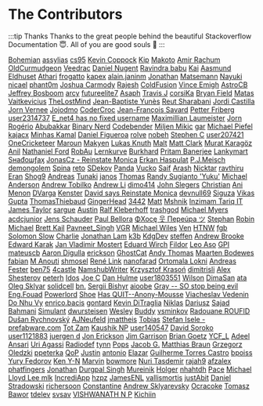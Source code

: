# The Contributors

:::tip Thanks
Thanks to the great people behind the beautiful Stackoverflow Documentation :innocent:. All of you are good souls :100:
:::

[Bohemian](https://stackoverflow.com/users/256196/bohemian) [assylias](https://stackoverflow.com/users/829571/assylias) [cs95](https://stackoverflow.com/users/4909087/cs95) [Kevin Coppock](https://stackoverflow.com/users/321697/kevin-coppock) [Kip](https://stackoverflow.com/users/18511/kip) [Makoto](https://stackoverflow.com/users/1079354/makoto) [Amir Rachum](https://stackoverflow.com/users/166067/amir-rachum) [OldCurmudgeon](https://stackoverflow.com/users/823393/oldcurmudgeon) [Veedrac](https://stackoverflow.com/users/1763356/veedrac) [Daniel Nugent](https://stackoverflow.com/users/4409409/daniel-nugent) [Ravindra babu](https://stackoverflow.com/users/4999394/ravindra-babu) [Kai](https://stackoverflow.com/users/714965/kai) [Aasmund Eldhuset](https://stackoverflow.com/users/626853/aasmund-eldhuset) [Athari](https://stackoverflow.com/users/293099/athari) [frogatto](https://stackoverflow.com/users/1841194/frogatto) [kapex](https://stackoverflow.com/users/897024/kapex) [alain.janinm](https://stackoverflow.com/users/1140748/alain-janinm) [Jonathan](https://stackoverflow.com/users/69875/jonathan) [Matsemann](https://stackoverflow.com/users/923847/matsemann) [Nayuki](https://stackoverflow.com/users/839689/nayuki) [nicael](https://stackoverflow.com/users/2963652/nicael) [phant0m](https://stackoverflow.com/users/383124/phant0m) [Joshua Carmody](https://stackoverflow.com/users/8409/joshua-carmody) [Rajesh](https://stackoverflow.com/users/3702862/rajesh) [ColdFusion](https://stackoverflow.com/users/5148907/coldfusion) [Vince Emigh](https://stackoverflow.com/users/2398375/vince-emigh) [AstroCB](https://stackoverflow.com/users/3366929/astrocb) [Jeffrey Bosboom](https://stackoverflow.com/users/3614835/jeffrey-bosboom) [arcy](https://stackoverflow.com/users/3893496/arcy) [futureelite7](https://stackoverflow.com/users/69783/futureelite7) [Asaph](https://stackoverflow.com/users/166339/asaph) [Travis J](https://stackoverflow.com/users/1026459/travis-j) [corsiKa](https://stackoverflow.com/users/330057/corsika) [Bryan Field](https://stackoverflow.com/users/463304/bryan-field) [Matas Vaitkevicius](https://stackoverflow.com/users/1509764/matas-vaitkevicius) [TheLostMind](https://stackoverflow.com/users/2193767/thelostmind) [Jean-Baptiste Yun&#232;s](https://stackoverflow.com/users/719263/jean-baptiste-yun%c3%a8s) [Reut Sharabani](https://stackoverflow.com/users/948550/reut-sharabani) [Jordi Castilla](https://stackoverflow.com/users/3850595/jordi-castilla) [Jorn Vernee](https://stackoverflow.com/users/3699139/jorn-vernee) [Jojodmo](https://stackoverflow.com/users/2767207/jojodmo) [CoderCroc](https://stackoverflow.com/users/1997093/codercroc) [Jean-Fran&#231;ois Savard](https://stackoverflow.com/users/2683146/jean-fran%c3%a7ois-savard) [Petter Friberg](https://stackoverflow.com/users/5292302/petter-friberg) [user2314737](https://stackoverflow.com/users/2314737/user2314737) [E_net4 has no fixed username](https://stackoverflow.com/users/1233251/e-net4-has-no-fixed-username) [Maximillian Laumeister](https://stackoverflow.com/users/2234742/maximillian-laumeister) [Jorn](https://stackoverflow.com/users/8681/jorn) [Rog&#233;rio](https://stackoverflow.com/users/2326914/rog%c3%a9rio) [Abubakkar](https://stackoverflow.com/users/1151456/abubakkar) [Binary Nerd](https://stackoverflow.com/users/256376/binary-nerd) [Codebender](https://stackoverflow.com/users/2775450/codebender) [Miljen Mikic](https://stackoverflow.com/users/1460628/miljen-mikic) [gar](https://stackoverflow.com/users/485695/gar) [Michael Piefel](https://stackoverflow.com/users/2621917/michael-piefel) [kajacx](https://stackoverflow.com/users/1003886/kajacx) [Minhas Kamal](https://stackoverflow.com/users/4684058/minhas-kamal) [Daniel Figueroa](https://stackoverflow.com/users/520684/daniel-figueroa) [rolve](https://stackoverflow.com/users/1374678/rolve) [nobeh](https://stackoverflow.com/users/248082/nobeh) [Stephen C](https://stackoverflow.com/users/139985/stephen-c) [user207421](https://stackoverflow.com/users/207421/user207421) [OneCricketeer](https://stackoverflow.com/users/2308683/onecricketeer) [Maroun](https://stackoverflow.com/users/1735406/maroun) [Makyen](https://stackoverflow.com/users/3773011/makyen) [Lukas Knuth](https://stackoverflow.com/users/717341/lukas-knuth) [Malt](https://stackoverflow.com/users/3199595/malt) [Matt Clark](https://stackoverflow.com/users/1790644/matt-clark) [Murat Karag&#246;z](https://stackoverflow.com/users/4467208/murat-karag%c3%b6z) [Anil](https://stackoverflow.com/users/711308/anil) [Nathaniel Ford](https://stackoverflow.com/users/442945/nathaniel-ford) [RobAu](https://stackoverflow.com/users/461499/robau) [Lernkurve](https://stackoverflow.com/users/33311/lernkurve) [Burkhard](https://stackoverflow.com/users/12860/burkhard) [Pritam Banerjee](https://stackoverflow.com/users/1475228/pritam-banerjee) [Lankymart](https://stackoverflow.com/users/692942/lankymart) [Sнаđошƒаӽ](https://stackoverflow.com/users/3375713/s%d0%bd%d0%b0%c4%91%d0%be%d1%88%c6%92%d0%b0%d3%bd) [JonasCz - Reinstate Monica](https://stackoverflow.com/users/4428462/jonascz-reinstate-monica) [Erkan Haspulat](https://stackoverflow.com/users/178753/erkan-haspulat) [P.J.Meisch](https://stackoverflow.com/users/4393565/p-j-meisch) [demongolem](https://stackoverflow.com/users/236247/demongolem) [Spina](https://stackoverflow.com/users/170587/spina) [reto](https://stackoverflow.com/users/133645/reto) [SDekov](https://stackoverflow.com/users/5020253/sdekov) [Panda](https://stackoverflow.com/users/5022249/panda) [Vucko](https://stackoverflow.com/users/5647037/vucko) [Saif](https://stackoverflow.com/users/1354334/saif) [Arash](https://stackoverflow.com/users/617157/arash) [Nicktar](https://stackoverflow.com/users/682559/nicktar) [ravthiru](https://stackoverflow.com/users/737936/ravthiru) [Eran](https://stackoverflow.com/users/1221571/eran) [Shog9](https://stackoverflow.com/users/811/shog9) [Andreas](https://stackoverflow.com/users/5221149/andreas) [Tunaki](https://stackoverflow.com/users/1743880/tunaki) [janos](https://stackoverflow.com/users/641955/janos) [Thomas](https://stackoverflow.com/users/637853/thomas) [Randy Sugianto &#39;Yuku&#39;](https://stackoverflow.com/users/11238/randy-sugianto-yuku) [Michael Anderson](https://stackoverflow.com/users/221955/michael-anderson) [Andrew Tobilko](https://stackoverflow.com/users/4922375/andrew-tobilko) [Andrew Li](https://stackoverflow.com/users/5647260/andrew-li) [dimo414](https://stackoverflow.com/users/113632/dimo414) [John Slegers](https://stackoverflow.com/users/1946501/john-slegers) [Christian](https://stackoverflow.com/users/2497492/christian) [Ani Menon](https://stackoverflow.com/users/2142994/ani-menon) [DVarga](https://stackoverflow.com/users/5966775/dvarga) [Kenster](https://stackoverflow.com/users/13317/kenster) [David says Reinstate Monica](https://stackoverflow.com/users/1305516/david-says-reinstate-monica) [devnull69](https://stackoverflow.com/users/1030974/devnull69) [Siguza](https://stackoverflow.com/users/2302862/siguza) [Vikas Gupta](https://stackoverflow.com/users/2915208/vikas-gupta) [ThomasThiebaud](https://stackoverflow.com/users/3580745/thomasthiebaud) [GingerHead](https://stackoverflow.com/users/1358722/gingerhead) [3442](https://stackoverflow.com/users/5249858/3442) [Matt](https://stackoverflow.com/users/5024726/matt) [Mshnik](https://stackoverflow.com/users/3267497/mshnik) [Inzimam Tariq IT](https://stackoverflow.com/users/5055401/inzimam-tariq-it) [James Taylor](https://stackoverflow.com/users/1944335/james-taylor) [sargue](https://stackoverflow.com/users/518992/sargue) [Austin](https://stackoverflow.com/users/668540/austin) [Ralf Kleberhoff](https://stackoverflow.com/users/8207228/ralf-kleberhoff) [trashgod](https://stackoverflow.com/users/230513/trashgod) [Michael Myers](https://stackoverflow.com/users/13531/michael-myers) [acdcjunior](https://stackoverflow.com/users/1850609/acdcjunior) [Jens Schauder](https://stackoverflow.com/users/66686/jens-schauder) [Paul Bellora](https://stackoverflow.com/users/697449/paul-bellora) [ΦXocę 웃 Пepe&#250;pa ツ](https://stackoverflow.com/users/982161/%ce%a6xoc%c4%99-%ec%9b%83-%d0%9fepe%c3%bapa-%e3%83%84) [Stephan](https://stackoverflow.com/users/363573/stephan) [Robin](https://stackoverflow.com/users/1076463/robin) [Michael](https://stackoverflow.com/users/13379/michael) [Brett Kail](https://stackoverflow.com/users/142446/brett-kail) [Pavneet_Singh](https://stackoverflow.com/users/4936904/pavneet-singh) [VGR](https://stackoverflow.com/users/1831987/vgr) [Michael Wiles](https://stackoverflow.com/users/117839/michael-wiles) [Ven](https://stackoverflow.com/users/1737909/ven) [HTNW](https://stackoverflow.com/users/5684257/htnw) [fgb](https://stackoverflow.com/users/298029/fgb) [Solomon Slow](https://stackoverflow.com/users/801894/solomon-slow) [Charlie](https://stackoverflow.com/users/4185234/charlie) [Jonathan Lam](https://stackoverflow.com/users/2397327/jonathan-lam) [k3b](https://stackoverflow.com/users/519334/k3b) [KdgDev](https://stackoverflow.com/users/80907/kdgdev) [steffen](https://stackoverflow.com/users/845034/steffen) [Andrew Brooke](https://stackoverflow.com/users/2278598/andrew-brooke) [Edward Karak](https://stackoverflow.com/users/2469027/edward-karak) [Jan Vladimir Mostert](https://stackoverflow.com/users/527533/jan-vladimir-mostert) [Eduard Wirch](https://stackoverflow.com/users/17428/eduard-wirch) [Fildor](https://stackoverflow.com/users/982149/fildor) [Leo Aso](https://stackoverflow.com/users/1426469/leo-aso) [GPI](https://stackoverflow.com/users/2131074/gpi) [mateuscb](https://stackoverflow.com/users/461958/mateuscb) [Aaron Digulla](https://stackoverflow.com/users/34088/aaron-digulla) [erickson](https://stackoverflow.com/users/3474/erickson) [GhostCat](https://stackoverflow.com/users/1531124/ghostcat) [Andy Thomas](https://stackoverflow.com/users/202009/andy-thomas) [Maarten Bodewes](https://stackoverflow.com/users/589259/maarten-bodewes) [fabian](https://stackoverflow.com/users/2991525/fabian) [M Anouti](https://stackoverflow.com/users/1064245/m-anouti) [shmosel](https://stackoverflow.com/users/1553851/shmosel) [Ren&#233; Link](https://stackoverflow.com/users/974186/ren%c3%a9-link) [nanofarad](https://stackoverflow.com/users/1424875/nanofarad) [Ortomala Lokni](https://stackoverflow.com/users/1807667/ortomala-lokni) [Andreas Fester](https://stackoverflow.com/users/1611055/andreas-fester) [ben75](https://stackoverflow.com/users/1818045/ben75) [4castle](https://stackoverflow.com/users/5743988/4castle) [NamshubWriter](https://stackoverflow.com/users/95725/namshubwriter) [Krzysztof Krasoń](https://stackoverflow.com/users/48382/krzysztof-kraso%c5%84) [dimitrisli](https://stackoverflow.com/users/185723/dimitrisli) [Alex Shesterov](https://stackoverflow.com/users/2170192/alex-shesterov) [peterh](https://stackoverflow.com/users/1504556/peterh) [Idos](https://stackoverflow.com/users/2204926/idos) [Joe C](https://stackoverflow.com/users/6815131/joe-c) [Dan Hulme](https://stackoverflow.com/users/967945/dan-hulme) [user1803551](https://stackoverflow.com/users/1803551/user1803551) [Wilson](https://stackoverflow.com/users/6511967/wilson) [DimaSan](https://stackoverflow.com/users/4390212/dimasan) [ata](https://stackoverflow.com/users/150830/ata) [Oleg Sklyar](https://stackoverflow.com/users/3165602/oleg-sklyar) [solidcell](https://stackoverflow.com/users/343299/solidcell) [bn.](https://stackoverflow.com/users/89339/bn) [Sergii Bishyr](https://stackoverflow.com/users/5604676/sergii-bishyr) [aioobe](https://stackoverflow.com/users/276052/aioobe) [Gray -- SO stop being evil](https://stackoverflow.com/users/179850/gray-so-stop-being-evil) [Eng.Fouad](https://stackoverflow.com/users/597657/eng-fouad) [Powerlord](https://stackoverflow.com/users/15880/powerlord) [Shoe](https://stackoverflow.com/users/493122/shoe) [Has QUIT--Anony-Mousse](https://stackoverflow.com/users/1060350/has-quit-anony-mousse) [Viacheslav Vedenin](https://stackoverflow.com/users/4318868/viacheslav-vedenin) [Do Nhu Vy](https://stackoverflow.com/users/3728901/do-nhu-vy) [enrico.bacis](https://stackoverflow.com/users/1003123/enrico-bacis) [gontard](https://stackoverflow.com/users/1594933/gontard) [Kevin DiTraglia](https://stackoverflow.com/users/1316346/kevin-ditraglia) [Niklas](https://stackoverflow.com/users/108207/niklas) [Dariusz](https://stackoverflow.com/users/1961634/dariusz) [Sajad Bahmani](https://stackoverflow.com/users/140934/sajad-bahmani) [Simulant](https://stackoverflow.com/users/1515052/simulant) [dwursteisen](https://stackoverflow.com/users/476690/dwursteisen) [Wesley](https://stackoverflow.com/users/95869/wesley) [Buddy](https://stackoverflow.com/users/1715829/buddy) [vsminkov](https://stackoverflow.com/users/3239417/vsminkov) [Radouane ROUFID](https://stackoverflow.com/users/5131937/radouane-roufid) [Dušan Rychnovsk&#253;](https://stackoverflow.com/users/1103412/du%c5%a1an-rychnovsk%c3%bd) [AJNeufeld](https://stackoverflow.com/users/3690024/ajneufeld) [jmattheis](https://stackoverflow.com/users/4244993/jmattheis) [Tobias](https://stackoverflow.com/users/2948765/tobias) [Stefan Isele - prefabware.com](https://stackoverflow.com/users/3608192/stefan-isele-prefabware-com) [Tot Zam](https://stackoverflow.com/users/4660897/tot-zam) [Kaushik NP](https://stackoverflow.com/users/7550472/kaushik-np) [user140547](https://stackoverflow.com/users/4945535/user140547) [David Soroko](https://stackoverflow.com/users/239101/david-soroko) [user1121883](https://stackoverflow.com/users/1121883/user1121883) [juergen d](https://stackoverflow.com/users/575376/juergen-d) [Jon Erickson](https://stackoverflow.com/users/1950/jon-erickson) [Jim Garrison](https://stackoverflow.com/users/18157/jim-garrison) [Brian Goetz](https://stackoverflow.com/users/3553087/brian-goetz) [YCF_L](https://stackoverflow.com/users/5558072/ycf-l) [Adeel Ansari](https://stackoverflow.com/users/42769/adeel-ansari) [Uri Agassi](https://stackoverflow.com/users/1120015/uri-agassi) [Radiodef](https://stackoverflow.com/users/2891664/radiodef) [tynn](https://stackoverflow.com/users/3385212/tynn) [Pops](https://stackoverflow.com/users/122607/pops) [Jacob G.](https://stackoverflow.com/users/7294647/jacob-g) [Matthias Braun](https://stackoverflow.com/users/775954/matthias-braun) [Grzegorz Oledzki](https://stackoverflow.com/users/118587/grzegorz-oledzki) [ppeterka](https://stackoverflow.com/users/1667004/ppeterka) [QoP](https://stackoverflow.com/users/4484822/qop) [Justin](https://stackoverflow.com/users/1896169/justin) [antonio](https://stackoverflow.com/users/4558709/antonio) [Elazar](https://stackoverflow.com/users/2289509/elazar) [Guilherme Torres Castro](https://stackoverflow.com/users/1107651/guilherme-torres-castro) [bpoiss](https://stackoverflow.com/users/2039482/bpoiss) [Yury Fedorov](https://stackoverflow.com/users/4378400/yury-fedorov) [Ken Y-N](https://stackoverflow.com/users/1270789/ken-y-n) [Marvin](https://stackoverflow.com/users/4616087/marvin) [bowmore](https://stackoverflow.com/users/1886012/bowmore) [Nuri Tasdemir](https://stackoverflow.com/users/1519458/nuri-tasdemir) [rajah9](https://stackoverflow.com/users/509840/rajah9) [afzalex](https://stackoverflow.com/users/3626698/afzalex) [phatfingers](https://stackoverflow.com/users/1031887/phatfingers) [Jonathan](https://stackoverflow.com/users/1772/jonathan) [Durgpal Singh](https://stackoverflow.com/users/1759015/durgpal-singh) [Mureinik](https://stackoverflow.com/users/2422776/mureinik) [Holger](https://stackoverflow.com/users/2711488/holger) [nhahtdh](https://stackoverflow.com/users/1400768/nhahtdh) [Pace](https://stackoverflow.com/users/202694/pace) [Michael Lloyd Lee mlk](https://stackoverflow.com/users/157672/michael-lloyd-lee-mlk) [IncrediApp](https://stackoverflow.com/users/829407/incrediapp) [hzpz](https://stackoverflow.com/users/3790806/hzpz) [JamesENL](https://stackoverflow.com/users/2357233/jamesenl) [vallismortis](https://stackoverflow.com/users/2074605/vallismortis) [justAbit](https://stackoverflow.com/users/4274119/justabit) [Daniel Stradowski](https://stackoverflow.com/users/5449709/daniel-stradowski) [richersoon](https://stackoverflow.com/users/3448799/richersoon) [Constantine](https://stackoverflow.com/users/2267100/constantine) [Andrew Sklyarevsky](https://stackoverflow.com/users/894973/andrew-sklyarevsky) [Ocracoke](https://stackoverflow.com/users/1132499/ocracoke) [Tomasz Bawor](https://stackoverflow.com/users/5904368/tomasz-bawor) [tdelev](https://stackoverflow.com/users/122861/tdelev) [svsav](https://stackoverflow.com/users/1136610/svsav) [VISHWANATH N P](https://stackoverflow.com/users/6467521/vishwanath-n-p) [Kichiin](https://stackoverflow.com/users/6387668/kichiin) 